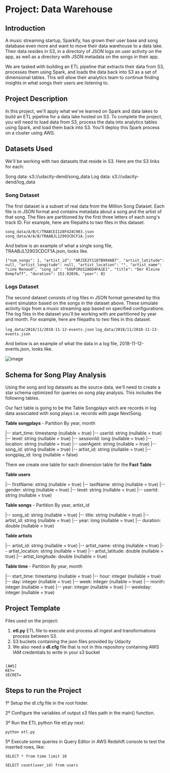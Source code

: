 # Project: Data Warehouse

## Introduction
A music streaming startup, Sparkify, has grown their user base and song database even more and want to move their data warehouse to a data lake. Their data resides in S3, in a directory of JSON logs on user activity on the app, as well as a directory with JSON metadata on the songs in their app.

We are tasked with building an ETL pipeline that extracts their data from S3, processes them using Spark, and loads the data back into S3 as a set of dimensional tables. This will allow their analytics team to continue finding insights in what songs their users are listening to.

## Project Description
In this project, we'll apply what we've learned on Spark and data lakes to build an ETL pipeline for a data lake hosted on S3. To complete the project, you will need to load data from S3, process the data into analytics tables using Spark, and load them back into S3. You'll deploy this Spark process on a cluster using AWS.

## Datasets Used

We'll be working with two datasets that reside in S3. Here are the S3 links for each:

Song data: s3://udacity-dend/song_data
Log data: s3://udacity-dend/log_data

### Song Dataset
The first dataset is a subset of real data from the Million Song Dataset. 
Each file is in JSON format and contains metadata about a song and the artist of that song. 
The files are partitioned by the first three letters of each song's track ID. 
For example, here are filepaths to two files in this dataset.

`song_data/A/B/C/TRABCEI128F424C983.json`
`song_data/A/A/B/TRAABJL12903CDCF1A.json`

And below is an example of what a single song file, TRAABJL12903CDCF1A.json, looks like.

```
{"num_songs": 1, "artist_id": "ARJIE2Y1187B994AB7", "artist_latitude": null, "artist_longitude": null, "artist_location": "", "artist_name": "Line Renaud", "song_id": "SOUPIRU12A6D4FA1E1", "title": "Der Kleine Dompfaff", "duration": 152.92036, "year": 0}
```

### Logs Dataset
The second dataset consists of log files in JSON format generated by this event simulator based on the songs in the dataset above. 
These simulate activity logs from a music streaming app based on specified configurations.
The log files in the dataset you'll be working with are partitioned by year and month. For example, here are filepaths to two files in this dataset.

`log_data/2018/11/2018-11-12-events.json`
`log_data/2018/11/2018-11-13-events.json`

And below is an example of what the data in a log file, 2018-11-12-events.json, looks like.

![image](https://user-images.githubusercontent.com/21292638/125691983-b0cd0761-b3d5-4e4e-8bbc-5899a8196438.png)


## Schema for Song Play Analysis
Using the song and log datasets as the source data, we'll need to create a star schema optimized for queries on song play analysis. This includes the following tables.

Our fact table is going to be the Table Songplays wich are records in log data associated with song plays i.e. records with page NextSong.

**Table songplays** - Partition By year, month

 |-- start_time: timestamp (nullable = true)
 |-- userId: string (nullable = true)
 |-- level: string (nullable = true)
 |-- sessionId: long (nullable = true)
 |-- location: string (nullable = true)
 |-- userAgent: string (nullable = true)
 |-- song_id: string (nullable = true)
 |-- artist_id: string (nullable = true)
 |-- songplay_id: long (nullable = false)


Them we create one table for each dimension table for the **Fact Table**
 
 **Table users** 
 
 |-- firstName: string (nullable = true)
 |-- lastName: string (nullable = true)
 |-- gender: string (nullable = true)
 |-- level: string (nullable = true)
 |-- userId: string (nullable = true)


**Table songs** - Partition By year, artist_id

 |-- song_id: string (nullable = true)
 |-- title: string (nullable = true)
 |-- artist_id: string (nullable = true)
 |-- year: long (nullable = true)
 |-- duration: double (nullable = true)


**Table artists**


 |-- artist_id: string (nullable = true)
 |-- artist_name: string (nullable = true)
 |-- artist_location: string (nullable = true)
 |-- artist_latitude: double (nullable = true)
 |-- artist_longitude: double (nullable = true)


**Table time** - Partition By year, month
 
 |-- start_time: timestamp (nullable = true)
 |-- hour: integer (nullable = true)
 |-- day: integer (nullable = true)
 |-- week: integer (nullable = true)
 |-- month: integer (nullable = true)
 |-- year: integer (nullable = true)
 |-- weekday: integer (nullable = true)


## Project Template

Files used on the project:
1. **etl.py** ETL file to execute and process all ingest and transformations process between S3.
2. S3 buckets containing the json files provided by Udacity
3. We also need a **dl.cfg** file that is not in this repository containing AWS IAM credentials to write in your s3 bucket

```

[AWS]
KEY=
SECRET=

```
## Steps to run the Project

1º Setup the dl.cfg file in the root folder.

2º Configure the variables of output s3 files path in the main() function.

3º Run the ETL python file etl.py next:
```
python etl.py
```

5º Execute some queries in Query Editor in AWS Redshift console to test the inserted rows, like:

`SELECT * from time limit 10`

`SELECT count(user_id) from users`

